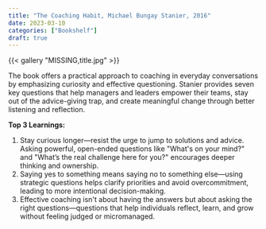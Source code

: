 ```yaml
---
title: "The Coaching Habit, Michael Bungay Stanier, 2016"
date: 2023-03-10
categories: ["Bookshelf"]
draft: true
---
```


{{< gallery "MISSING,title.jpg" >}}

The book offers a practical approach to coaching in everyday conversations by emphasizing curiosity and effective questioning. Stanier provides seven key questions that help managers and leaders empower their teams, stay out of the advice-giving trap, and create meaningful change through better listening and reflection.

**Top 3 Learnings:**

1. Stay curious longer—resist the urge to jump to solutions and advice. Asking powerful, open-ended questions like "What's on your mind?" and "What’s the real challenge here for you?" encourages deeper thinking and ownership.
2. Saying yes to something means saying no to something else—using strategic questions helps clarify priorities and avoid overcommitment, leading to more intentional decision-making.
3. Effective coaching isn't about having the answers but about asking the right questions—questions that help individuals reflect, learn, and grow without feeling judged or micromanaged.
